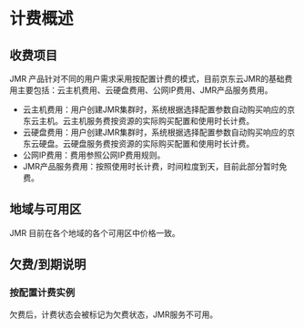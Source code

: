 # 计费概述
## 收费项目

JMR 产品针对不同的用户需求采用按配置计费的模式，目前京东云JMR的基础费用主要包括：云主机费用、云硬盘费用、公网IP费用、JMR产品服务费用。

- 云主机费用：用户创建JMR集群时，系统根据选择配置参数自动购买响应的京东云主机。云主机服务费按资源的实际购买配置和使用时长计费。
- 云硬盘费用：用户创建JMR集群时，系统根据选择配置参数自动购买响应的京东云硬盘。云硬盘服务费按资源的实际购买配置和使用时长计费。
- 公网IP费用：费用参照公网IP费用规则。
- JMR产品服务费用：按照使用时长计费，时间粒度到天，目前此部分暂时免费。

## 地域与可用区

JMR 目前在各个地域的各个可用区中价格一致。

## 欠费/到期说明

### 按配置计费实例
欠费后，计费状态会被标记为欠费状态，JMR服务不可用。
